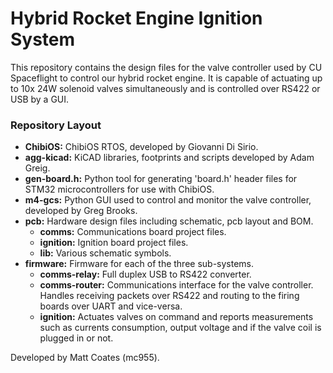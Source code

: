 # Hybrid Rocket Engine Ignition System

This repository contains the design files for the valve controller used by CU Spaceflight to control our hybrid rocket engine. It is capable of actuating up to 10x 24W solenoid valves simultaneously and is controlled over RS422 or USB by a GUI. 

### Repository Layout

* **ChibiOS:** ChibiOS RTOS, developed by Giovanni Di Sirio.
* **agg-kicad:** KiCAD libraries, footprints and scripts developed by Adam Greig.
* **gen-board.h:** Python tool for generating 'board.h' header files for STM32 microcontrollers for use with ChibiOS.
* **m4-gcs:** Python GUI used to control and monitor the valve controller, developed by Greg Brooks.
* **pcb:** Hardware design files including schematic, pcb layout and BOM.
    * **comms:** Communications board project files.
    * **ignition:** Ignition board project files.
    * **lib:** Various schematic symbols.
* **firmware:** Firmware for each of the three sub-systems.
    * **comms-relay:** Full duplex USB to RS422 converter.
    * **comms-router:** Communications interface for the valve controller. Handles receiving packets over RS422 and routing to the firing boards over UART and vice-versa.
    * **ignition:** Actuates valves on command and reports measurements such as currents consumption, output voltage and if the valve coil is plugged in or not.

Developed by Matt Coates (mc955).